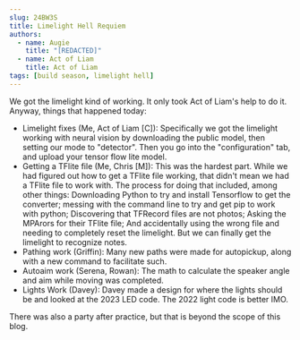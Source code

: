```yaml
---
slug: 24BW3S
title: Limelight Hell Requiem
authors:
  - name: Augie
    title: "[REDACTED]"
  - name: Act of Liam
    title: Act of Liam
tags: [build season, limelight hell]
---
```

We got the limelight kind of working. It only took Act of Liam's help to do it. Anyway, things that happened today:
* Limelight fixes (Me, Act of Liam [C]): Specifically we got the limelight working with neural vision by downloading the public model, 
then setting our mode to "detector". Then you go into the "configuration" tab, and upload your tensor flow lite model.
* Getting a TFlite file (Me, Chris [M]): This was the hardest part. While we had figured out how to get a TFlite file working, that didn't mean we had a TFlite file to work with. The process for doing that included, among other things: Downloading Python to try and install Tensorflow to get the converter; messing with the command line to try and get pip to work with python; Discovering that TFRecord files are not photos; Asking the MPArors for their TFlite file; And accidentally using the wrong file and needing to completely reset the limelight. But we can finally get the limelight to recognize notes. 
* Pathing work (Griffin): Many new paths were made for autopickup, along with a new command to facilitate such.
* Autoaim work (Serena, Rowan): The math to calculate the speaker angle and aim while moving was completed. 
* Lights Work (Davey): Davey made a design for where the lights should be and looked at the 2023 LED code. The 2022 light code is better IMO. 

There was also a party after practice, but that is beyond the scope of this blog.